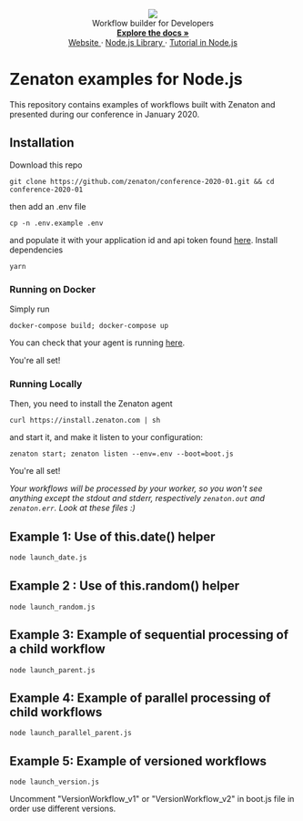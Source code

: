 <p align="center">
  <a href="https://zenaton.com" target="_blank">
    <img src="https://user-images.githubusercontent.com/36400935/58254828-e5176880-7d6b-11e9-9094-3f46d91faeee.png" target="_blank" />
  </a>
  <br>
  Workflow builder for Developers <br>
  <a href="https://docs.zenaton.com" target="_blank">
    <strong> Explore the docs » </strong>
  </a>
  <br>
  <a href="https://zenaton.com" target="_blank"> Website </a>
    ·
  <a href="https://github.com/zenaton/zenaton-node" target="_blank"> Node.js Library </a>
    ·
  <a href="https://app.zenaton.com/tutorial/node" target="_blank"> Tutorial in Node.js </a> <br>
</p>

# Zenaton examples for Node.js

This repository contains examples of workflows built with Zenaton and presented during our conference in January 2020. 

## Installation

Download this repo

```
git clone https://github.com/zenaton/conference-2020-01.git && cd conference-2020-01
```

then add an .env file

```
cp -n .env.example .env
```

and populate it with your application id and api token found [here](https://app.zenaton.com/api).
Install dependencies

```
yarn
```

### Running on Docker

Simply run

```
docker-compose build; docker-compose up
```

You can check that your agent is running [here](https://app.zenaton.com/agents).

You're all set!

### Running Locally

Then, you need to install the Zenaton agent

```
curl https://install.zenaton.com | sh
```

and start it, and make it listen to your configuration:

```
zenaton start; zenaton listen --env=.env --boot=boot.js
```

You're all set!

_Your workflows will be processed by your worker, so you won't see anything except the stdout and stderr, respectively `zenaton.out` and `zenaton.err`. Look at these files :)_

## Example 1: Use of this.date() helper

```sh
node launch_date.js
```

## Example 2 : Use of this.random() helper

```node
node launch_random.js
```

## Example 3: Example of sequential processing of a child workflow

```node
node launch_parent.js
```

## Example 4: Example of parallel processing of child workflows

```node
node launch_parallel_parent.js
```

## Example 5: Example of versioned workflows

```node
node launch_version.js
```

Uncomment "VersionWorkflow_v1" or "VersionWorkflow_v2" in boot.js file in order use different versions.
